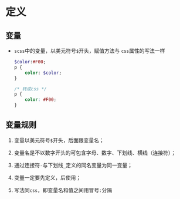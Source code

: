 # 定义

## 变量

+ `scss`中的变量，以美元符号`$`开头，赋值方法与 `css`属性的写法一样

    ```sass
    $color:#F00;
    p {
        color: $color;
    }

    ```

    ```css
    /* 转成css */
    p {
        color: #F00;
    }

    ```

## 变量规则

1. 变量以美元符号`$`开头，后面跟变量名；

2. 变量名是不以数字开头的可包含字母、数字、下划线、横线（连接符）；

3. 通过连接符`-`与下划线`_`定义的同名变量为同一变量；

4. 变量一定要先定义，后使用；

5. 写法同`css`，即变量名和值之间用冒号`:`分隔

